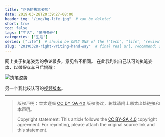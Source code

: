 ```yaml
---
title: "正确的执笔姿势"
date: 2019-03-28T20:39:27+08:00
header_img: "/img/bg-life.jpg"  # can be deleted
short: true
toc: false
tags: ["生活", "简书备份"]
categories: ["生活"]
series: ["life"]  # should be ONLY ONE of the ["tech", "life", "review"]
slug: "20190328-right-writing-hand-way"  # final real url, recommend: start by date, follow lower case words with hyphen splitter. E.g., `20230316-text-title`
---
```


网上关于执笔姿势的争论很多，意见各不相同。
在此我列出自己认可的执笔姿势，以做保存与日后提醒：

![执笔姿势](/img/posts/9835942-7c6fe2d9da9d8a12.jpg "执笔姿势")

另一个我比较认可的[视频版本](https://www.zhihu.com/zvideo/1413983588451168256)。

---

> 版权声明：本文遵循 [CC BY-SA 4.0](https://creativecommons.org/licenses/by-sa/4.0/deed.zh) 版权协议，转载请附上原文出处链接和本声明。
>
> Copyright statement: This article follows the [CC BY-SA 4.0](https://creativecommons.org/licenses/by-sa/4.0/deed.en) copyright agreement. For reprinting, please attach the original source link and this statement.
